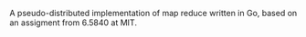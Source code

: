 A pseudo-distributed implementation of map reduce written in Go, based on an assigment from 6.5840 at MIT. 
